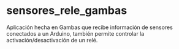 # sensores_rele_gambas
Aplicación hecha en Gambas que recibe información de sensores conectados a un Arduino, también permite controlar la activación/desactivación de un relé.

